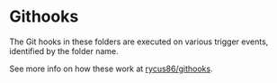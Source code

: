 # Githooks

The Git hooks in these folders are executed on various trigger events, identified by the folder name.

See more info on how these work at [rycus86/githooks](https://github.com/rycus86/githooks).
